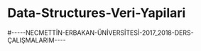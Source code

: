 # Data-Structures-Veri-Yapilari
#-----NECMETTİN-ERBAKAN-ÜNİVERSİTESİ-2017_2018-DERS-ÇALIŞMALARIM----
